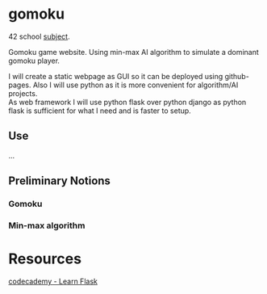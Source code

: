 # gomoku

42 school [subject](https://cdn.intra.42.fr/pdf/pdf/81333/en.subject.pdf).

Gomoku game website. Using min-max AI algorithm to simulate a dominant gomoku player.

I will create a static webpage as GUI so it can be deployed using github-pages. Also I will use python as it is more convenient for algorithm/AI projects.<br>
As web framework I will use python flask over python django as python flask is sufficient for what I need and is faster to setup. 

## Use
...

## Preliminary Notions
### Gomoku


### Min-max algorithm

# Resources
[codecademy - Learn Flask](https://www.codecademy.com/learn/learn-flask)<br>
